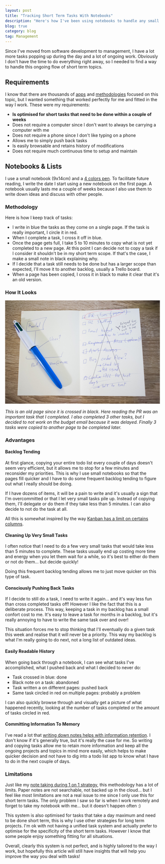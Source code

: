 ```yaml
---
layout: post
title: "Tracking Short Term Tasks With Notebooks"
description: "Here's how I've been using notebooks to handle any small tasks coming my way."
blog: true
category: blog
tag: Management
---
```


Since I've moved from software development to management, I have a lot more tasks popping up during the day and a lot of ongoing work. Obviously I don't have the time to do everything right away, so I needed to find a way to handle this ongoing flow of short term topics.

## Requirements

I know that there are thousands of [apps][1] and [methodologies][2] focused on this topic, but I wanted something that worked perfectly for me and fitted in the way I work. These were my requirements:

- **Is optimised for short tasks that need to be done within a couple of weeks**
- Does not require a computer since I don't want to always be carrying a computer with me
- Does not require a phone since I don't like typing on a phone
- Allows me to simply push back tasks
- Is easily browsable and retains history of modifications
- Does not require much continuous time to setup and maintain

## Notebooks & Lists

I use a small notebook (9x14cm) and a [4 colors pen][3]. To facilitate future reading, I write the date I start using a new notebook on the first page. A notebook usually lasts me a couple of weeks because I also use them to write down ideas and discuss with other people.

### Methodology

Here is how I keep track of tasks:

- I write in blue the tasks as they come on a single page. If the task is really important, I circle it in red.
- When I complete a task, I cross it off in blue. 
- Once the page gets full, I take 5 to 10 minutes to copy what is not yet completed to a new page. At this point I can decide not to copy a task if I consider it shouldn't be in my short term scope. If that's the case, I make a small note in black explaining why.
- If I decide that a task still needs to be done but has a larger scope than expected, I'll move it to another backlog, usually a Trello board.
- When a page has been copied, I cross it in black to make it clear that it's an old version.

### How It Looks

<div class="image-wrapper" style="text-align: center"><img src="/assets/blog/note_todo.jpg" alt="Using notebook for todo list" style="padding: 0px; width: 700px;"/></div>

_This is an old page since it is crossed in black. Here reading the PR was an important task that I completed. I also completed 3 other tasks, but I decided to not work on the budget email because it was delayed. Finally 3 tasks were copied to another page to be completed later._

### Advantages

#### Backlog Tending

At first glance, copying your entire todo list every couple of days doesn't seem very efficient, but it allows me to stop for a few minutes and reconsider my priorities.  This is why I use small notebooks so that the pages fill quicker and I have to do some frequent backlog tending to figure out what I really should be doing.

If I have dozens of items, it will be a pain to write and it's usually a sign that I'm overcommitted or that I let very small tasks pile up. Instead of copying them, I'll delegate or do them if they take less than 5 minutes. I can also decide to not do the task at all.

All this is somewhat inspired by the way [Kanban has a limit on certains columns][4].

#### Cleaning Up Very Small Tasks

I often notice that I need to do a few very small tasks that would take less than 5 minutes to complete. These tasks usually end up costing more time and energy when you let them wait for a while, so it's best to either do them or not do them... but decide quickly! 

Doing this frequent backlog tending allows me to just move quicker on this type of task.

#### Consciously Pushing Back Tasks

If I decide to still do a task, I need to write it again... and it's way less fun than cross completed tasks off! However I like the fact that this is a deliberate process. This way, keeping a task in my backlog has a small confort cost to me. It's easy to leave a task for months in a backlog, but it's really annoying to have to write the same task over and over!

This situation forces me to stop thinking that I'll eventually do a given task this week and realise that it will never be a priority. This way my backlog is what I'm really going to do next, not a long list of outdated ideas.

#### Easily Readable History

When going back through a notebook, I can see what tasks I've accomplished, what I pushed back and what I decided to never do:

- Task crossed in blue: done
- Black note on a task: abandoned
- Task written a on different pages: pushed back
- Same task circled in red on multiple pages: probably a problem

I can also quickly browse through and visually get a picture of what happened recently, looking at the number of tasks completed or the amount of tasks circled in red.

#### Committing Information To Memory

I've read a lot that [writing down notes helps with information retention][5]. I don't know if it's generally true, but it's really the case for me. So writing and copying tasks allow me to retain more information and keep all the ongoing projects and topics in mind more easily, which helps to make quicker decision and not have to dig into a todo list app to know what I have to do in the next couple of days.

### Limitations

Just like my [note taking during 1 on 1 strategy][6], this methodology has a lot of limits. Paper notes are not searchable, not backed up in the cloud... but I feel like most limitations are not a real issue to me since I only use this for short term tasks. The only problem I saw so far is when I work remotely and forget to take my notebook with me... but it doesn't happen often :)

This system is also optimised for tasks that take a day maximum and need to be done short term, this is why I use other strategies for long term projects. I'm ok with not having a unified task system and actually prefer to optimise for the specificity of the short term tasks. However I know that some people enjoy something fitting for all situations.

Overall, clearly this system is not perfect, and is highly tailored to the way I work, but hopefully this article will still have insights that will help you improve the way you deal with tasks!

[1]:	https://evernote.com/
[2]:	https://en.wikipedia.org/wiki/Getting_Things_Done
[3]:	http://amzn.to/2y2NXeg
[4]:	https://www.atlassian.com/agile/kanban/wip-limits
[5]:	http://www.npr.org/2016/04/17/474525392/attention-students-put-your-laptops-away
[6]:	/blog/2017/10/09/paper-note-taking-meetings/
